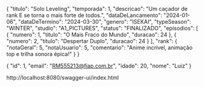 {
  "titulo": "Solo Leveling",
  "temporada": 1,
  "descricao": "Um caçador de rank E se torna o mais forte de todos.",
  "dataDeLancamento": "2024-01-06",
  "dataDeTermino": "2024-03-30",
  "genero": "ISEKAI",
  "typeSeason": "WINTER",
  "studio": "A1_PICTURES",
  "status": "FINALIZADO",
  "episodios": [
    {
      "numero": 1,
      "titulo": "O Mais Fraco do Mundo",
      "duracao": 24
    },
    {
      "numero": 2,
      "titulo": "Despertar Duplo",
      "duracao": 24
    }
  ],
  "rank": {
    "notaGeral": 5,
    "notaUsuario": 5,
    "comentario": "Anime incrível, animação top e trilha sonora épica!"
  }
}

{
"id": 1,
"email": "RM555213@fiap.com.br",
"idade": 20,
"nome": "Luiz"
}


http://localhost:8080/swagger-ui/index.html